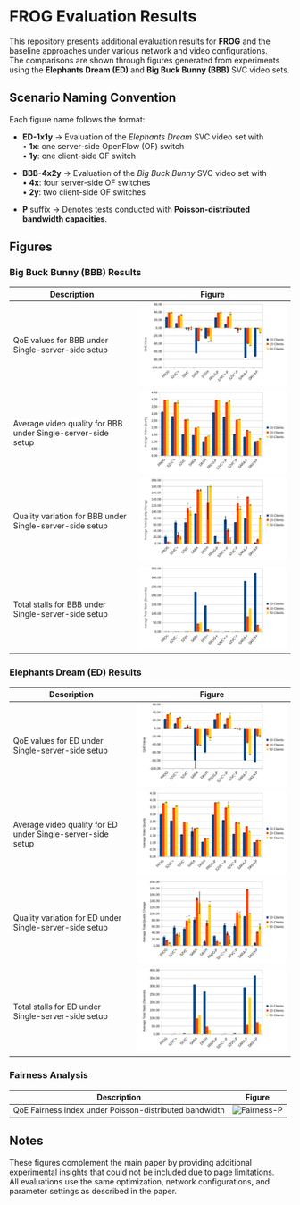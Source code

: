 # FROG Evaluation Results

This repository presents additional evaluation results for **FROG** and the baseline approaches under various network and video configurations.  
The comparisons are shown through figures generated from experiments using the **Elephants Dream (ED)** and **Big Buck Bunny (BBB)** SVC video sets.

## Scenario Naming Convention

Each figure name follows the format:

- **ED-1x1y** → Evaluation of the *Elephants Dream* SVC video set with  
  • **1x**: one server-side OpenFlow (OF) switch  
  • **1y**: one client-side OF switch  

- **BBB-4x2y** → Evaluation of the *Big Buck Bunny* SVC video set with  
  • **4x**: four server-side OF switches  
  • **2y**: two client-side OF switches  

- **P** suffix → Denotes tests conducted with **Poisson-distributed bandwidth capacities**.

## Figures

### Big Buck Bunny (BBB) Results
| Description | Figure |
|--------------|---------|
| QoE values for BBB under Single-server-side setup | ![BBB-QoE-Single Server Side](BBB-QoE-Single%20Server%20Side.png) |
| Average video quality for BBB under Single-server-side setup | ![BBB-Quality-Single Server Side](BBB-Quality-Single%20Server%20Side.png) |
| Quality variation for BBB under Single-server-side setup | ![BBB-Quality Change-Single Server Side](BBB-Quality%20Change-Single%20Server%20Side.png) |
| Total stalls for BBB under Single-server-side setup | ![BBB-Stalls-Single Server Side](BBB-Stalls-Single%20Server%20Side.png) |

### Elephants Dream (ED) Results
| Description | Figure |
|--------------|---------|
| QoE values for ED under Single-server-side setup | ![ED-QoE-Single Server Side](ED-QoE-Single%20Server%20Side.png) |
| Average video quality for ED under Single-server-side setup | ![ED-Quality-Single Server Side](ED-Quality-Single%20Server%20Side.png) |
| Quality variation for ED under Single-server-side setup | ![ED-Quality Change-Single Server Side](ED-Quality%20Change-Single%20Server%20Side.png) |
| Total stalls for ED under Single-server-side setup | ![ED-Stalls-Single Server Side](ED-Stalls-Single%20Server%20Side.png) |

### Fairness Analysis
| Description | Figure |
|--------------|---------|
| QoE Fairness Index under Poisson-distributed bandwidth | ![Fairness-P](figures/Fairness-P.png) |

## Notes

These figures complement the main paper by providing additional experimental insights that could not be included due to page limitations.  
All evaluations use the same optimization, network configurations, and parameter settings as described in the paper.

